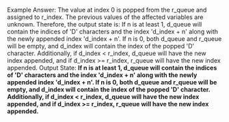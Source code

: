 Example Answer:
The value at index 0 is popped from the r_queue and assigned to r_index. The previous values of the affected variables are unknown. Therefore, the output state is: If n is at least 1, d_queue will contain the indices of 'D' characters and the index 'd_index + n' along with the newly appended index 'd_index + n'. If n is 0, both d_queue and r_queue will be empty, and d_index will contain the index of the popped 'D' character. Additionally, if d_index < r_index, d_queue will have the new index appended, and if d_index >= r_index, r_queue will have the new index appended.
Output State: **If n is at least 1, d_queue will contain the indices of 'D' characters and the index 'd_index + n' along with the newly appended index 'd_index + n'. If n is 0, both d_queue and r_queue will be empty, and d_index will contain the index of the popped 'D' character. Additionally, if d_index < r_index, d_queue will have the new index appended, and if d_index >= r_index, r_queue will have the new index appended.**